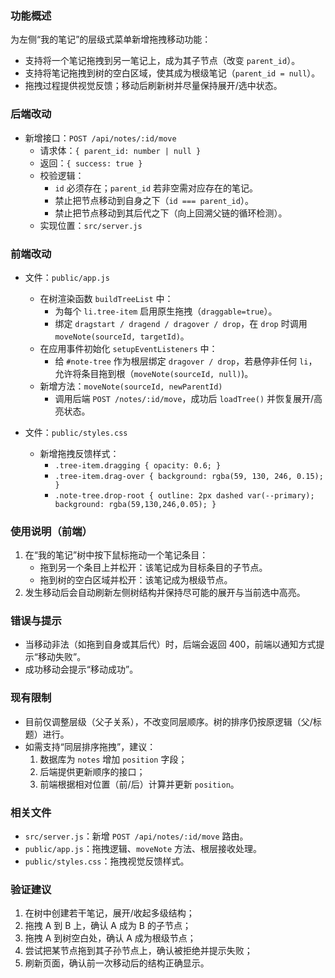 ### 功能概述

为左侧“我的笔记”的层级式菜单新增拖拽移动功能：
- 支持将一个笔记拖拽到另一笔记上，成为其子节点（改变 `parent_id`）。
- 支持将笔记拖拽到树的空白区域，使其成为根级笔记（`parent_id = null`）。
- 拖拽过程提供视觉反馈；移动后刷新树并尽量保持展开/选中状态。

### 后端改动

- 新增接口：`POST /api/notes/:id/move`
  - 请求体：`{ parent_id: number | null }`
  - 返回：`{ success: true }`
  - 校验逻辑：
    - `id` 必须存在；`parent_id` 若非空需对应存在的笔记。
    - 禁止把节点移动到自身之下（`id === parent_id`）。
    - 禁止把节点移动到其后代之下（向上回溯父链的循环检测）。
  - 实现位置：`src/server.js`

### 前端改动

- 文件：`public/app.js`
  - 在树渲染函数 `buildTreeList` 中：
    - 为每个 `li.tree-item` 启用原生拖拽（`draggable=true`）。
    - 绑定 `dragstart / dragend / dragover / drop`，在 `drop` 时调用 `moveNote(sourceId, targetId)`。
  - 在应用事件初始化 `setupEventListeners` 中：
    - 给 `#note-tree` 作为根层绑定 `dragover / drop`，若悬停非任何 `li`，允许将条目拖到根（`moveNote(sourceId, null)`)。
  - 新增方法：`moveNote(sourceId, newParentId)`
    - 调用后端 `POST /notes/:id/move`，成功后 `loadTree()` 并恢复展开/高亮状态。

- 文件：`public/styles.css`
  - 新增拖拽反馈样式：
    - `.tree-item.dragging { opacity: 0.6; }`
    - `.tree-item.drag-over { background: rgba(59, 130, 246, 0.15); }`
    - `.note-tree.drop-root { outline: 2px dashed var(--primary); background: rgba(59,130,246,0.05); }`

### 使用说明（前端）

1. 在“我的笔记”树中按下鼠标拖动一个笔记条目：
   - 拖到另一个条目上并松开：该笔记成为目标条目的子节点。
   - 拖到树的空白区域并松开：该笔记成为根级节点。
2. 发生移动后会自动刷新左侧树结构并保持尽可能的展开与当前选中高亮。

### 错误与提示

- 当移动非法（如拖到自身或其后代）时，后端会返回 400，前端以通知方式提示“移动失败”。
- 成功移动会提示“移动成功”。

### 现有限制

- 目前仅调整层级（父子关系），不改变同层顺序。树的排序仍按原逻辑（父/标题）进行。
- 如需支持“同层排序拖拽”，建议：
  1) 数据库为 `notes` 增加 `position` 字段；
  2) 后端提供更新顺序的接口；
  3) 前端根据相对位置（前/后）计算并更新 `position`。

### 相关文件

- `src/server.js`：新增 `POST /api/notes/:id/move` 路由。
- `public/app.js`：拖拽逻辑、`moveNote` 方法、根层接收处理。
- `public/styles.css`：拖拽视觉反馈样式。

### 验证建议

1. 在树中创建若干笔记，展开/收起多级结构；
2. 拖拽 A 到 B 上，确认 A 成为 B 的子节点；
3. 拖拽 A 到树空白处，确认 A 成为根级节点；
4. 尝试把某节点拖到其子孙节点上，确认被拒绝并提示失败；
5. 刷新页面，确认前一次移动后的结构正确显示。


